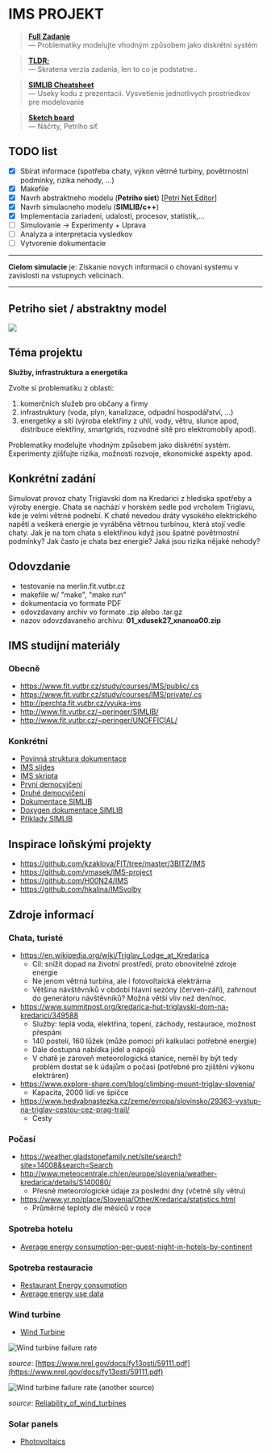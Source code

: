 # IMS PROJEKT

> [**Full Zadanie**](http://perchta.fit.vutbr.cz:8000/vyuka-ims/24)<br>
> — Problematiky modelujte vhodným způsobem jako diskrétní systém

> [**TLDR;**](_TASK.md)<br>
> — Skratena verzia zadania, len to co je podstatne..

> [**SIMLIB Cheatsheet**](SIMLIB-cheatsheet.md)<br>
> — Useky kodu z prezentacii. Vysvetlenie jednotlivych prostriedkov pre modelovanie

> [**Sketch board**](https://sketchboard.me/FBlrWMlsZFmn#/)<br>
> — Náčrty, Petriho síť


## TODO list

- [x] Sbírat informace (spotřeba chaty, výkon větrné turbíny, povětrnostní podmínky, rizika nehody, ...)
- [x] Makefile
- [x] Navrh abstraktneho modelu (**Petriho siet**) \[[Petri Net Editor](https://github.com/sarahtattersall/PIPE)\]
- [x] Navrh simulacneho modelu (**SIMLIB/c++**)
- [x] Implementacia zariadeni, udalosti, procesov, statistik,...
- [ ] Simulovanie -> Experimenty + Uprava
- [ ] Analyza a interpretacia vysledkov
- [ ] Vytvorenie dokumentacie

---

**Cielom simulacie** je: Ziskanie novych informacii o chovani systemu v zavislosti na vstupnych velicinach.

---


## Petriho siet / abstraktny model

![](resources/system.jpg)


## Téma projektu

**Služby, infrastruktura a energetika**

Zvolte si problematiku z oblasti:

1. komerčních služeb pro občany a firmy
2. infrastruktury (voda, plyn, kanalizace, odpadní hospodářství, ...)
3. energetiky a sítí (výroba elektřiny z uhlí, vody, větru, slunce apod, distribuce elektřiny, smartgrids, rozvodné sítě pro elektromobily apod).

Problematiky modelujte vhodným způsobem jako diskrétní systém. Experimenty zjišťujte rizika, možnosti rozvoje, ekonomické aspekty apod.


## Konkrétní zadání

Simulovat provoz chaty Triglavski dom na Kredarici z hlediska spotřeby a výroby energie. Chata se nachází v horském sedle pod vrcholem Triglavu, kde je velmi větrné podnebí. K chatě nevedou dráty vysokého elektrického napětí a veškerá energie je vyráběna větrnou turbínou, která stojí vedle chaty. Jak je na tom chata s elektřinou když jsou špatné povětrnostní podmínky? Jak často je chata bez energie? Jaká jsou rizika nějaké nehody?


## Odovzdanie

- testovanie na merlin.fit.vutbr.cz
- makefile w/ "make", "make run"
- dokumentacia vo formate PDF
- odovzdavany archiv vo formate .zip alebo .tar.gz
- nazov odovzdavaneho archivu: **01_xdusek27_xnanoa00.zip**


## IMS studijní materiály

### Obecně
- https://www.fit.vutbr.cz/study/courses/IMS/public/.cs
- https://www.fit.vutbr.cz/study/courses/IMS/private/.cs
- http://perchta.fit.vutbr.cz/vyuka-ims
- http://www.fit.vutbr.cz/~peringer/SIMLIB/
- http://www.fit.vutbr.cz/~peringer/UNOFFICIAL/

### Konkrétní
- [Povinná struktura dokumentace](http://perchta.fit.vutbr.cz/vyuka-ims/16)
- [IMS slides](https://www.fit.vutbr.cz/study/courses/IMS/public/prednasky/IMS.pdf)
- [IMS skripta](https://www.fit.vutbr.cz/study/courses/IMS/private/SkriptaMS.pdf)
- [První democvičení](http://perchta.fit.vutbr.cz:8000/vyuka-ims/uploads/1/ims-demo1.pdf)
- [Druhé democvičení](http://perchta.fit.vutbr.cz:8000/vyuka-ims/uploads/1/diskr2-2011.pdf)
- [Dokumentace SIMLIB](http://www.fit.vutbr.cz/~peringer/SIMLIB/doc/SimLib-doc-2.ps)
- [Doxygen dokumentace SIMLIB](https://www.fit.vutbr.cz/~peringer/SIMLIB/doc/html/)
- [Příklady SIMLIB](http://www.fit.vutbr.cz/~peringer/SIMLIB/examples/)


## Inspirace loňskými projekty
- https://github.com/kzaklova/FIT/tree/master/3BITZ/IMS
- https://github.com/vmasek/IMS-project
- https://github.com/H00N24/IMS
- https://github.com/hkalina/IMSvolby


## Zdroje informací

### Chata, turisté
- https://en.wikipedia.org/wiki/Triglav_Lodge_at_Kredarica
    - Cíl: snížit dopad na životní prostředí, proto obnovitelné zdroje energie
    - Ne jenom větrná turbína, ale i fotovoltaická elektrárna
    - Většina návštěvníků v období hlavní sezóny (červen-září), zahrnout do generátoru návštěvníků? Možná větší vliv než den/noc.
- https://www.summitpost.org/kredarica-hut-triglavski-dom-na-kredarici/349588
    - Služby: teplá voda, elektřina, topení, záchody, restaurace, možnost přespání
    - 140 postelí, 160 lůžek (může pomoci při kalkulaci potřebné energie)
    - Dále dostupná nabídka jídel a nápojů
    - V chatě je zároveň meteorologická stanice, neměl by být tedy problém dostat se k údajům o počasí (potřebné pro zjištění výkonu elektráren)
- https://www.explore-share.com/blog/climbing-mount-triglav-slovenia/
    - Kapacita, 2000 lidí ve špičce
- https://www.hedvabnastezka.cz/zeme/evropa/slovinsko/29363-vystup-na-triglav-cestou-cez-prag-trail/
    - Cesty

### Počasí
- https://weather.gladstonefamily.net/site/search?site=14008&search=Search
- http://www.meteocentrale.ch/en/europe/slovenia/weather-kredarica/details/S140080/
    - Přesné meteorologické údaje za poslední dny (včetně síly větru)
- https://www.yr.no/place/Slovenia/Other/Kredarica/statistics.html
    - Průměrné teploty dle měsíců v roce

### Spotreba hotelu

- [Average energy consumption-per-guest-night-in-hotels-by-continent](https://www.statista.com/statistics/195728/average-energy-consumption-per-guest-night-in-hotels-by-continent/)

### Spotreba restauracie

- [Restaurant Energy consumption](https://www.nrel.gov/docs/fy11osti/50547.pdf)
- [Average energy use data](https://www.bizenergyadvisor.com/restaurants)

### Wind turbine

- [Wind Turbine](https://en.wikipedia.org/wiki/Wind_turbine)

![Wind turbine failure rate](resources/wind_turbine_failure_rate.png)

*source*: [https://www.nrel.gov/docs/fy13osti/59111.pdf](https://www.nrel.gov/docs/fy13osti/59111.pdf)

![Wind turbine failure rate (another source)](resources/wind_turbine_failure_rate2.png)

*source*: [Reliability_of_wind_turbines](https://www.researchgate.net/publication/46383070_Reliability_of_wind_turbines_Experiences_of_15_years_with_1500_WTs)

### Solar panels

- [Photovoltaics](https://en.wikipedia.org/wiki/Photovoltaics)
